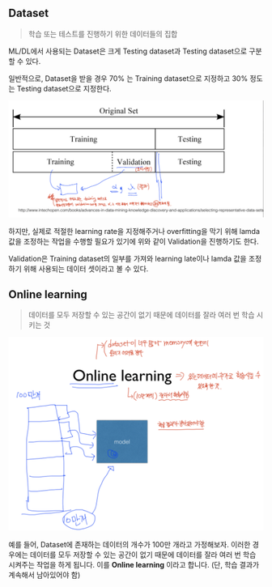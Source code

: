 ## Dataset 
> 학습 또는 테스트를 진행하기 위한 데이터들의 집합

ML/DL에서 사용되는 Dataset은 크게 Testing dataset과 Testing dataset으로 구분할 수 있다. 

일반적으로, Dataset을 받을 경우 70% 는 Training dataset으로 지정하고 30% 정도는 Testing dataset으로 지정한다. 

<img src="img/train_valid_test.png" style="width: 550px">

하지만, 실제로 적절한 learning rate을 지정해주거나 overfitting을 막기 위해 lamda 값을 조정하는 작업을 수행할 필요가 있기에 위와 같이 Validation을 진행하기도 한다. 

Validation은 Training dataset의 일부를 가져와 learning late이나 lamda 값을 조정하기 위해 사용되는 데이터 셋이라고 볼 수 있다. 

## Online learning
> 데이터를 모두 저장할 수 있는 공간이 없기 때문에 데이터를 잘라 여러 번 학습 시키는 것

<img src="img/online_learning.png" style="width: 550px">

예를 들어, Dataset에 존재하는 데이터의 개수가 100만 개라고 가정해보자. 
이러한 경우에는 데이터를 모두 저장할 수 있는 공간이 없기 때문에 데이터를 잘라 여러 번 학습 시켜주는 작업을 하게 됩니다. 이를 <strong>Online learning</strong> 이라고 합니다. (단, 학습 결과가 계속해서 남아있어야 함)
